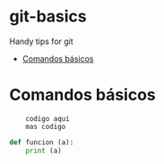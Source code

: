 # git-basics
Handy tips for git

* [Comandos básicos](#comandosbasicos)



# Comandos básicos

		codigo aqui
		mas codigo


```python
def funcion (a):
	print (a)
```

<a href="https://goo.gl/images/BZW2zL">

